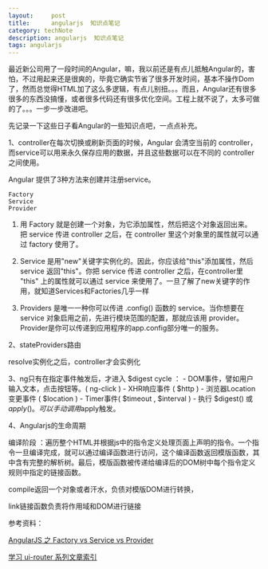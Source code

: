 ```yaml
---
layout:     post
title:      angularjs  知识点笔记
category: techNote
description: angularjs  知识点笔记
tags: angularjs  
---
```


最近新公司用了一段时间的Angular，嘛，我以前还是有点儿抵触Angular的，害怕，不过用起来还是很爽的，毕竟它确实节省了很多开发时间，基本不操作Dom了，然而总觉得HTML加了这么多逻辑，有点儿别扭。。。而且，Angular还有很多很多的东西没搞懂，或者很多代码还有很多优化空间。工程上就不说了，太多可做的了。。。一步一步改进吧。

先记录一下这些日子看Angular的一些知识点吧，一点点补充。

1、controller在每次切换或刷新页面的时候，Angular 会清空当前的 controller，而service可以用来永久保存应用的数据，并且这些数据可以在不同的 controller 之间使用。

Angular 提供了3种方法来创建并注册service。

	Factory
	Service
	Provider

1) 用 Factory 就是创建一个对象，为它添加属性，然后把这个对象返回出来。 把 service 传进 controller 之后，在 controller 里这个对象里的属性就可以通过 factory 使用了。

2) Service 是用"new"关键字实例化的。因此，你应该给"this"添加属性，然后 service 返回"this"。你把 service 传进 controller 之后，在controller里 "this" 上的属性就可以通过 service 来使用了。一旦了解了new关键字的作用，就知道Services和Factories几乎一样

3) Providers 是唯一一种你可以传进 .config() 函数的 service。当你想要在 service 对象启用之前，先进行模块范围的配置，那就应该用 provider。Provider是你可以传递到应用程序的app.config部分唯一的服务。


2、stateProviders路由

resolve实例化之后，controller才会实例化

3、ng只有在指定事件触发后，才进入 $digest cycle ： - DOM事件，譬如用户输入文本，点击按钮等。( ng-click ) - XHR响应事件 ( $http ) - 浏览器Location变更事件 ( $location ) - Timer事件( $timeout , $interval ) - 执行 $digest() 或 $apply()。可以手动调用$apply触发。


4、Angularjs的生命周期

编译阶段 ：遍历整个HTML并根据js中的指令定义处理页面上声明的指令。一个指令一旦编译完成，就可以通过编译函数进行访问，这个编译函数返回模版函数，其中含有完整的解析树。最后，模版函数被传递给编译后的DOM树中每个指令定义规则中指定的链接函数。

compile返回一个对象或者汗水，负债对模版DOM进行转换，

link链接函数负责将作用域和DOM进行链接




参考资料：

[AngularJS 之 Factory vs Service vs Provider](http://www.oschina.net/translate/angularjs-factory-vs-service-vs-provider)

[学习 ui-router 系列文章索引](http://bubkoo.com/2014/01/02/angular/ui-router/guide/index/)


